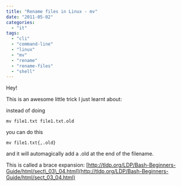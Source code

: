 ```yaml
---
title: "Rename files in Linux - mv"
date: "2011-05-02"
categories: 
  - "it"
tags: 
  - "cli"
  - "command-line"
  - "linux"
  - "mv"
  - "rename"
  - "rename-files"
  - "shell"
---
```


Hey!

This is an awesome little trick I just learnt about:

instead of doing

`mv file1.txt file1.txt.old`

you can do this

`mv file1.txt{,.old}`

and it will automagically add a .old at the end of the filename.

This is called a brace expansion: [http://tldp.org/LDP/Bash-Beginners-Guide/html/sect\_03\_04.html](http://tldp.org/LDP/Bash-Beginners-Guide/html/sect_03_04.html)
